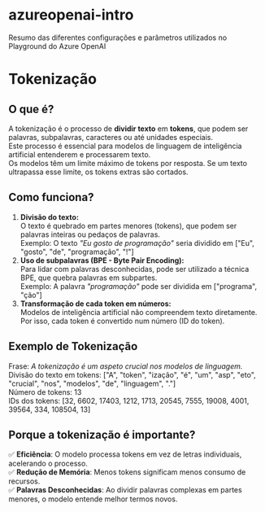 # azureopenai-intro
Resumo das diferentes configurações e parâmetros utilizados no Playground do Azure OpenAI

# Tokenização
## O que é?
A tokenização é o processo de **dividir texto** em **tokens**, que podem ser palavras, subpalavras, caracteres ou até unidades especiais.  
Este processo é essencial para modelos de linguagem de inteligência artificial entenderem e processarem texto.  
Os modelos têm um limite máximo de tokens por resposta. Se um texto ultrapassa esse limite, os tokens extras são cortados.  

## Como funciona?
1. **Divisão do texto:**  
   O texto é quebrado em partes menores (tokens), que podem ser palavras inteiras ou pedaços de palavras.  
   Exemplo: O texto *"Eu gosto de programação"* seria dividido em ["Eu", "gosto", "de", "programação", "!"]  
2. **Uso de subpalavras (BPE - Byte Pair Encoding):**  
   Para lidar com palavras desconhecidas, pode ser utilizado a técnica BPE, que quebra palavras em subpartes.  
   Exemplo: A palavra *"programação"* pode ser dividida em ["programa", "ção"]  
3. **Transformação de cada token em números:**  
   Modelos de inteligência artificial não compreendem texto diretamente. Por isso, cada token é convertido num número (ID do token).  

## Exemplo de Tokenização
Frase: *A tokenização é um aspeto crucial nos modelos de linguagem.*  
Divisão do texto em tokens: ["A", "token", "ização", "é", "um", "asp", "eto", "crucial", "nos", "modelos", "de", "linguagem", "."]  
Número de tokens: 13  
IDs dos tokens: [32, 6602, 17403, 1212, 1713, 20545, 7555, 19008, 4001, 39564, 334, 108504, 13]  

## Porque a tokenização é importante?  
✅ **Eficiência**: O modelo processa tokens em vez de letras individuais, acelerando o processo.  
✅ **Redução de Memória**: Menos tokens significam menos consumo de recursos.  
✅ **Palavras Desconhecidas**: Ao dividir palavras complexas em partes menores, o modelo entende melhor termos novos.  
